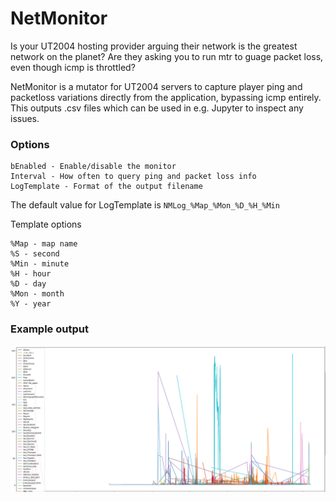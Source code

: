 # NetMonitor

Is your UT2004 hosting provider arguing their network is the greatest network on the planet?  Are they asking you to run mtr to guage packet loss, even though icmp is throttled? 

NetMonitor is a mutator for UT2004 servers to capture player ping and packetloss variations directly from the application, bypassing icmp entirely. This outputs .csv files which can be used in e.g. Jupyter to inspect any issues.  


### Options

```
bEnabled - Enable/disable the monitor
Interval - How often to query ping and packet loss info
LogTemplate - Format of the output filename
```

The default value for LogTemplate is `NMLog_%Map_%Mon_%D_%H_%Min`

Template options

```
%Map - map name
%S - second
%Min - minute
%H - hour
%D - day
%Mon - month
%Y - year
```


### Example output

![image](Jupyter/Example.png)